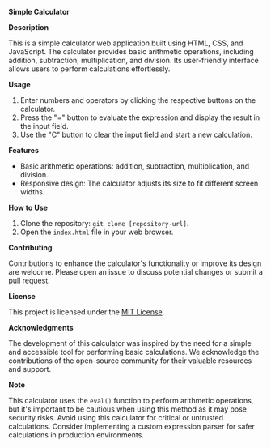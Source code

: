 **Simple Calculator**


**Description**

This is a simple calculator web application built using HTML, CSS, and JavaScript. The calculator provides basic arithmetic operations, including addition, subtraction, multiplication, and division. Its user-friendly interface allows users to perform calculations effortlessly.

**Usage**

1. Enter numbers and operators by clicking the respective buttons on the calculator.
2. Press the "=" button to evaluate the expression and display the result in the input field.
3. Use the "C" button to clear the input field and start a new calculation.

**Features**

- Basic arithmetic operations: addition, subtraction, multiplication, and division.
- Responsive design: The calculator adjusts its size to fit different screen widths.

**How to Use**

1. Clone the repository: `git clone [repository-url]`.
2. Open the `index.html` file in your web browser.

**Contributing**

Contributions to enhance the calculator's functionality or improve its design are welcome. Please open an issue to discuss potential changes or submit a pull request.

**License**

This project is licensed under the [MIT License](LICENSE).

**Acknowledgments**

The development of this calculator was inspired by the need for a simple and accessible tool for performing basic calculations. We acknowledge the contributions of the open-source community for their valuable resources and support.

**Note**

This calculator uses the `eval()` function to perform arithmetic operations, but it's important to be cautious when using this method as it may pose security risks. Avoid using this calculator for critical or untrusted calculations. Consider implementing a custom expression parser for safer calculations in production environments.
